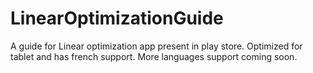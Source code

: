 LinearOptimizationGuide
=======================

A guide for Linear optimization app present in play store. Optimized for tablet and has french support. More languages support coming soon.

